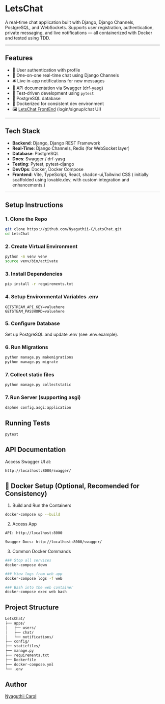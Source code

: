 # LetsChat

A real-time chat application built with Django, Django Channels, PostgreSQL, and WebSockets. Supports user registration, authentication, private messaging, and live notifications — all containerized with Docker and tested using TDD.

---

## Features

- 🔐 User authentication with profile
- 💬 One-on-one real-time chat using Django Channels
- 🛎️ Live in-app notifications for new messages
- 📄 API documentation via Swagger (drf-yasg)
- 🧪 Test-driven development using `pytest`
- 🐘 PostgreSQL database
- 🐳 Dockerized for consistent dev environment
- 🖼️ [LetsChat FrontEnd](https://github.com/Nyaguthii-C/letschat-frontend) (login/signup/chat UI)

---

## Tech Stack

- **Backend**: Django, Django REST Framework
- **Real-Time**: Django Channels, Redis (for WebSocket layer)
- **Database**: PostgreSQL
- **Docs**: Swagger / drf-yasg
- **Testing**: Pytest, pytest-django
- **DevOps**: Docker, Docker Compose
- **Frontend**: Vite, TypeScript, React, shadcn-ui,Tailwind CSS ( initially scaffolded using lovable.dev, with custom integration and enhancements.)

<!-- ---

## 📸 Screenshots

> _(Optional) Add GIFs or screenshots of login, chat UI, notification bell, etc._ -->

---

## Setup Instructions

### 1. Clone the Repo

```bash
git clone https://github.com/Nyaguthii-C/LetsChat.git
cd LetsChat

```

### 2. Create Virtual Environment
```bash
python -m venv venv
source venv/bin/activate
```

### 3. Install Dependencies
```bash
pip install -r requirements.txt
```

### 4. Setup Environmental Variables .env
```
GETSTREAM_API_KEY=valuehere
GETSTEAM_PASSWORD=valuehere
```
### 5. Configure Database
Set up PostgreSQL and update .env (see .env.example).

### 6. Run Migrations
```bash
python manage.py makemigrations
python manage.py migrate
```

### 7. Collect static files
```bash
python manage.py collectstatic
```
### 7. Run Server (supporting asgi)
<!-- ```bash
python manage.py runserver
``` -->

```bash
daphne config.asgi:application
```

## Running Tests
```bash
pytest
```

## API Documentation
Access Swagger UI at:
```bash
http://localhost:8000/swagger/

```

## 🐳 Docker Setup (Optional, Recomended for Consistency)


1. Build and Run the Containers

```bash
docker-compose up --build
```

2. Access App
```bash
API: http://localhost:8000

Swagger Docs: http://localhost:8000/swagger/
```

3. Common Docker Commands
```bash
### Stop all services
docker-compose down

### View logs from web app
docker-compose logs -f web

### Bash into the web container
docker-compose exec web bash
```


## Project Structure
```bash
LetsChat/
├── apps/
│   ├── users/
│   ├── chat/
│   └── notifications/
├── config/
├── staticfiles/
├── manage.py
├── requirements.txt
├── Dockerfile
├── docker-compose.yml
└── .env

```

## Author
[Nyaguthii Carol](https://github.com/Nyaguthii-C)